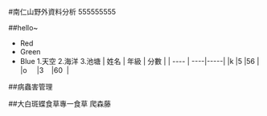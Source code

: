 #南仁山野外資料分析
555555555

##hello~
*   Red
*   Green
*   Blue
1.天空 
2.海洋
3.池塘
| 姓名 | 年級 | 分數 |
| ---- | ----|-----|
|k     |5    |56   |
|o     |3    |60  |


##病蟲害管理


##大白斑蝶食草專一食草
爬森藤
